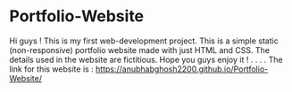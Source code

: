 # Portfolio-Website
Hi guys ! 
This is my first web-development project.
This is a simple static (non-responsive) portfolio website made with just HTML and CSS.
The details used in the website are fictitious.
Hope you guys enjoy it !
.
.
.
.
The link for this website is : https://anubhabghosh2200.github.io/Portfolio-Website/
